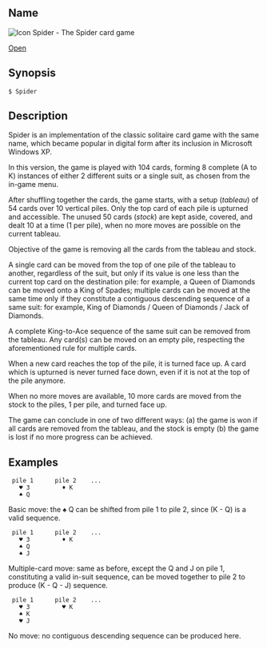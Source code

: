 ## Name

![Icon](file:///res/icons/16x16/app-spider.png) Spider - The Spider card game

[Open](file:///bin/Spider)

## Synopsis

```**sh
$ Spider
```

## Description

Spider is an implementation of the classic solitaire card game with the same name, which became popular in digital form after its inclusion in Microsoft Windows XP.

In this version, the game is played with 104 cards, forming 8 complete (A to K) instances of either 2 different suits or a single suit, as chosen from the in-game menu.

After shuffling together the cards, the game starts, with a setup (*tableau*) of 54 cards over 10 vertical piles. Only the top card of each pile is upturned and accessible. The unused 50 cards (*stock*) are kept aside, covered, and dealt 10 at a time (1 per pile), when no more moves are possible on the current tableau. 

Objective of the game is removing all the cards from the tableau and stock.

A single card can be moved from the top of one pile of the tableau to another, regardless of the suit, but only if its value is one less than the current top card on the destination pile: for example, a Queen of Diamonds can be moved onto a King of Spades; multiple cards can be moved at the same time only if they constitute a contiguous descending sequence of a same suit: for example, King of Diamonds / Queen of Diamonds / Jack of Diamonds.

A complete King-to-Ace sequence of the same suit can be removed from the tableau. Any card(s) can be moved on an empty pile, respecting the aforementioned rule for multiple cards.

When a new card reaches the top of the pile, it is turned face up. A card which is upturned is never turned face down, even if it is not at the top of the pile anymore.

When no more moves are available, 10 more cards are moved from the stock to the piles, 1 per pile, and turned face up. 

The game can conclude in one of two different ways: (a) the game is won if all cards are removed from the tableau, and the stock is empty (b) the game is lost if no more progress can be achieved.


## Examples



     pile 1      pile 2    ...
       ♥ 3         ♦ K
       ♠ Q

Basic move: the ♠ Q can be shifted from pile 1 to pile 2, since (K - Q) is a valid sequence.


     pile 1      pile 2    ...
       ♥ 3         ♦ K
       ♠ Q
       ♠ J

Multiple-card move: same as before, except the Q and J on pile 1, constituting a valid in-suit sequence, can be moved together to pile 2 to produce (K - Q - J) sequence.



     pile 1      pile 2    ...
       ♥ 3         ♥ K
       ♠ K
       ♥ J

No move: no contiguous descending sequence can be produced here.

